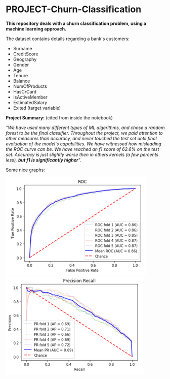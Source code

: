 # PROJECT-Churn-Classification
**This repository deals with a churn classification problem, using a machine learning approach.**

The dataset contains details regarding a bank's customers:
+ Surname
+ CreditScore	
+ Geography
+ Gender	
+ Age	
+ Tenure
+ Balance
+ NumOfProducts
+ HasCrCard	
+ IsActiveMember
+ EstimatedSalary	
+ Exited (target variable)

**Project Summary:** (cited from inside the notebook)

_"We have used many different types of ML algorithms, and chose a random forest to be the final classifier. 
Throughout the project, we paid attention to other measures than accuracy, and never touched the test set until final evaluation of the model's capabilities.
We have witnessed how misleading the ROC curve can be. We have reached an f1 score of 62.6% on the test set.
Accuracy is just slightly worse then in others kernels (a few percents less), **but f1 is significantly higher**"._

Some nice graphs:

![ROC Curve](https://github.com/Guy3GH/PROJECT-Churn-Classification/blob/main/ROC%20Curve.PNG)
![PR Curve](https://github.com/Guy3GH/PROJECT-Churn-Classification/blob/main/PR%20Curve.PNG)
